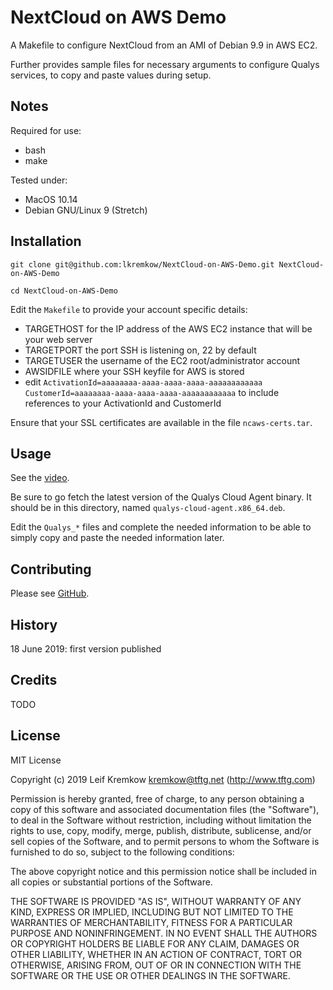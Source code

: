 # NextCloud on AWS Demo

  A Makefile to configure NextCloud from an AMI of Debian 9.9 in AWS EC2.

  Further provides sample files for necessary arguments to configure Qualys services, to copy and paste values during setup.


## Notes

   Required for use:
   - bash 
   - make

   Tested under:
   - MacOS 10.14
   - Debian GNU/Linux 9 (Stretch)


## Installation

   `git clone git@github.com:lkremkow/NextCloud-on-AWS-Demo.git NextCloud-on-AWS-Demo`

   `cd NextCloud-on-AWS-Demo`

   Edit the `Makefile` to provide your account specific details:

   * TARGETHOST for the IP address of the AWS EC2 instance that will be your web server
   * TARGETPORT the port SSH is listening on, 22 by default
   * TARGETUSER the username of the EC2 root/administrator account
   * AWSIDFILE where your SSH keyfile for AWS is stored
   * edit `ActivationId=aaaaaaaa-aaaa-aaaa-aaaa-aaaaaaaaaaaa CustomerId=aaaaaaaa-aaaa-aaaa-aaaa-aaaaaaaaaaaa` to include references to your ActivationId and CustomerId

   Ensure that your SSL certificates are available in the file `ncaws-certs.tar`.


## Usage

   See the [video](https://vimeo.com/342539930).

   Be sure to go fetch the latest version of the Qualys Cloud Agent binary. It should be in this directory, named `qualys-cloud-agent.x86_64.deb`.

   Edit the `Qualys_*` files and complete the needed information to be able to simply copy and paste the needed information later.


## Contributing

   Please see [GitHub](https://github.com/lkremkow/NextCloud-on-AWS-Demo).


## History

   18 June 2019: first version published


## Credits

   TODO


## License

   MIT License

   Copyright (c) 2019 Leif Kremkow <kremkow@tftg.net> (http://www.tftg.com)

   Permission is hereby granted, free of charge, to any person obtaining a copy of this software and associated documentation files (the "Software"), to deal in the Software without restriction, including without limitation the rights to use, copy, modify, merge, publish, distribute, sublicense, and/or sell copies of the Software, and to permit persons to whom the Software is furnished to do so, subject to the following conditions:

   The above copyright notice and this permission notice shall be included in all copies or substantial portions of the Software.

   THE SOFTWARE IS PROVIDED "AS IS", WITHOUT WARRANTY OF ANY KIND, EXPRESS OR IMPLIED, INCLUDING BUT NOT LIMITED TO THE WARRANTIES OF MERCHANTABILITY, FITNESS FOR A PARTICULAR PURPOSE AND NONINFRINGEMENT. IN NO EVENT SHALL THE AUTHORS OR COPYRIGHT HOLDERS BE LIABLE FOR ANY CLAIM, DAMAGES OR OTHER LIABILITY, WHETHER IN AN ACTION OF CONTRACT, TORT OR OTHERWISE, ARISING FROM, OUT OF OR IN CONNECTION WITH THE SOFTWARE OR THE USE OR OTHER DEALINGS IN THE SOFTWARE.
